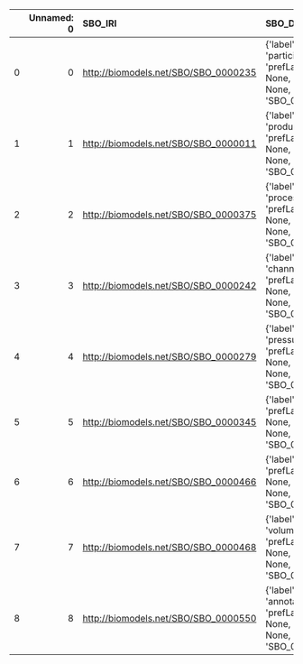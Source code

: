 |    |   Unnamed: 0 | SBO_IRI                              | SBO_DESC                                                                             | VIMMP_IRI                                                        | VIMMP_DESC                                      |
|---:|-------------:|:-------------------------------------|:-------------------------------------------------------------------------------------|:-----------------------------------------------------------------|:------------------------------------------------|
|  0 |            0 | http://biomodels.net/SBO/SBO_0000235 | {'label': 'participant', 'prefLabel': None, 'altLabel': None, 'name': 'SBO_0000235'} | https://purl.vimmp.eu/semantics/alignment/emmo1s.ttl#Participant | {'label': 'participant', 'name': 'participant'} |
|  1 |            1 | http://biomodels.net/SBO/SBO_0000011 | {'label': 'product', 'prefLabel': None, 'altLabel': None, 'name': 'SBO_0000011'}     | https://emmc.eu/semantics/evmpo/evmpo.ttl#product                | {'name': 'product'}                             |
|  2 |            2 | http://biomodels.net/SBO/SBO_0000375 | {'label': 'process', 'prefLabel': None, 'altLabel': None, 'name': 'SBO_0000375'}     | https://emmc.eu/semantics/evmpo/evmpo.ttl#process                | {'name': 'process'}                             |
|  3 |            3 | http://biomodels.net/SBO/SBO_0000242 | {'label': 'channel', 'prefLabel': None, 'altLabel': None, 'name': 'SBO_0000242'}     | https://purl.vimmp.eu/semantics/macro/macro.ttl#channel          | {'name': 'channel'}                             |
|  4 |            4 | http://biomodels.net/SBO/SBO_0000279 | {'label': 'pressure', 'prefLabel': None, 'altLabel': None, 'name': 'SBO_0000279'}    | https://purl.vimmp.eu/semantics/vov/vov.ttl#pressure             | {'name': 'pressure'}                            |
|  5 |            5 | http://biomodels.net/SBO/SBO_0000345 | {'label': 'time', 'prefLabel': None, 'altLabel': None, 'name': 'SBO_0000345'}        | https://purl.vimmp.eu/semantics/vov/vov.ttl#time                 | {'name': 'time'}                                |
|  6 |            6 | http://biomodels.net/SBO/SBO_0000466 | {'label': 'length', 'prefLabel': None, 'altLabel': None, 'name': 'SBO_0000466'}      | https://purl.vimmp.eu/semantics/vov/vov.ttl#length               | {'name': 'length'}                              |
|  7 |            7 | http://biomodels.net/SBO/SBO_0000468 | {'label': 'volume', 'prefLabel': None, 'altLabel': None, 'name': 'SBO_0000468'}      | https://purl.vimmp.eu/semantics/vov/vov.ttl#volume               | {'name': 'volume'}                              |
|  8 |            8 | http://biomodels.net/SBO/SBO_0000550 | {'label': 'annotation', 'prefLabel': None, 'altLabel': None, 'name': 'SBO_0000550'}  | https://emmc.eu/semantics/evmpo/evmpo.ttl#annotation             | {'name': 'annotation'}                          |